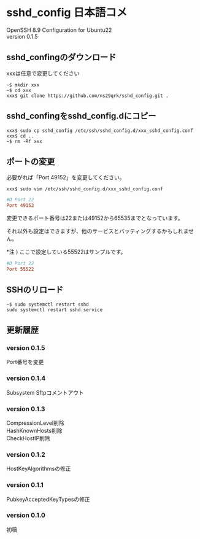 # sshd_config 日本語コメ

OpenSSH 8.9 Configuration for Ubuntu22  
version 0.1.5

## sshd_confingのダウンロード

xxxは任意で変更してください

```Shell
~$ mkdir xxx
~$ cd xxx
xxx$ git clone https://github.com/ns29qrk/sshd_config.git .
```

## sshd_confingをsshd_config.dにコピー

```Shell
xxx$ sudo cp sshd_config /etc/ssh/sshd_config.d/xxx_sshd_config.conf
xxx$ cd ..
~$ rm -Rf xxx
```

## ポートの変更

必要がれば「Port 49152」を変更してください。

```Shell
xxx$ sudo vim /etc/ssh/sshd_config.d/xxx_sshd_config.conf
```

```INI
#D Port 22
Port 49152
```

変更できるポート番号は22または49152から65535までとなっています。

それ以外も設定はできますが、他のサービスとバッティングするかもしれません。

*注 ) ここで設定している55522はサンプルです。

```INI
#D Port 22
Port 55522
```

## SSHのリロード

```Shell
~$ sudo systemctl restart sshd
sudo systemctl restart sshd.service
```

## 更新履歴
### version 0.1.5
Port番号を変更

### version 0.1.4
Subsystem Sftpコメントアウト

### version 0.1.3
CompressionLevel削除  
HashKnownHosts削除  
CheckHostIP削除  

### version 0.1.2
HostKeyAlgorithmsの修正

### version 0.1.1
PubkeyAcceptedKeyTypesの修正

### version 0.1.0
初稿